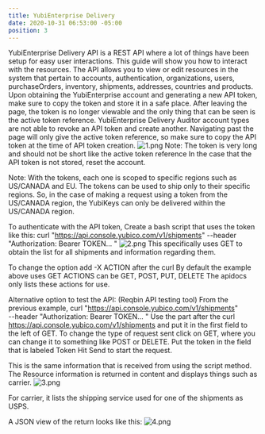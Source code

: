 ```yaml
---
title: YubiEnterprise Delivery
date: 2020-10-31 06:53:00 -05:00
position: 3
---
```


YubiEnterprise Delivery API is a REST API where a lot of things have been setup for easy user interactions. This guide will show you how to interact with the resources. The API allows you to view or edit resources in the system that pertain to accounts, authentication, organizations, users, purchaseOrders, inventory, shipments, addresses, countries and products.
Upon obtaining the YubiEnterprise account and generating a new API token, make sure to copy the token and store it in a safe place. After leaving the page, the token is no longer viewable and the only thing that can be seen is the active token reference. YubiEnterprise Delivery Auditor account types are not able to revoke an API token and create another. 
Navigating past the page will only give the active token reference, so make sure to copy the API token at the time of API token creation.
![1.png](/uploads/1.png)
Note: The token is very long and should not be short like the active token reference
In the case that the API token is not stored, reset the account.

Note: With the tokens, each one is scoped to specific regions such as US/CANADA and EU. The tokens can be used to ship only to their specific regions. So, in the case of making a request using a token from the US/CANADA region, the YubiKeys can only be delivered within the US/CANADA region.

To authenticate with the API token,
Create a bash script that uses the token like this: 
curl "https://api.console.yubico.com/v1/shipments" 
--header "Authorization: Bearer TOKEN… "
![2.png](/uploads/2.png)
This specifically uses GET to obtain the list for all shipments and information regarding them. 

To change the option add -X ACTION after the curl
By default the example above uses GET
ACTIONS can be GET, POST, PUT, DELETE
The apidocs only lists these actions for use.

Alternative option to test the API: (Reqbin API testing tool)
From the previous example, 
curl "https://api.console.yubico.com/v1/shipments" \
--header "Authorization: Bearer TOKEN… "
Use the part after the curl https://api.console.yubico.com/v1/shipments and put it in the first field to the left of GET. 
To change the type of request sent click on GET, where you can change it to something like POST or DELETE.
Put the token in the field that is labeled Token
Hit Send to start the request.



This is the same information that is received from using the script method.
The Resource information is returned in content and displays things such as carrier.
![3.png](/uploads/3.png)

For carrier, it lists the shipping service used for one of the shipments as USPS.


A JSON view of the return looks like this: 
![4.png](/uploads/4.png)